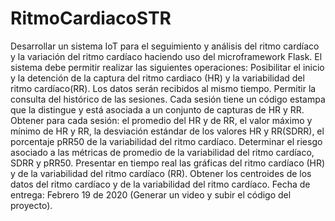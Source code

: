 # RitmoCardiacoSTR

Desarrollar un sistema IoT para el seguimiento y análisis del ritmo cardíaco y la variación del ritmo cardíaco haciendo uso del microframework Flask. El sistema debe permitir realizar las siguientes operaciones: 
Posibilitar el inicio y la detención de la captura del ritmo cardiaco (HR) y la variabilidad del ritmo cardíaco(RR).  Los datos serán recibidos al mismo tiempo. 
Permitir la consulta del histórico de las sesiones. Cada sesión tiene un código estampa que la distingue y está asociada a un conjunto de capturas de HR y RR.
Obtener para cada sesión: el promedio del HR y de RR, el valor máximo y mínimo de HR y RR,  la desviación estándar de los valores HR y RR(SDRR), el porcentaje pRR50 de la variabilidad del ritmo cardíaco. 
Determinar el riesgo asociado a las métricas de promedio de la variabilidad del ritmo cardíaco, SDRR y pRR50.
Presentar en tiempo real las gráficas del ritmo cardíaco (HR) y de la variabilidad del ritmo cardíaco (RR).
Obtener los centroides de los datos del ritmo cardíaco y de la variabilidad del ritmo cardíaco. 
Fecha de entrega: Febrero 19 de 2020 (Generar un video y subir el código del proyecto).
